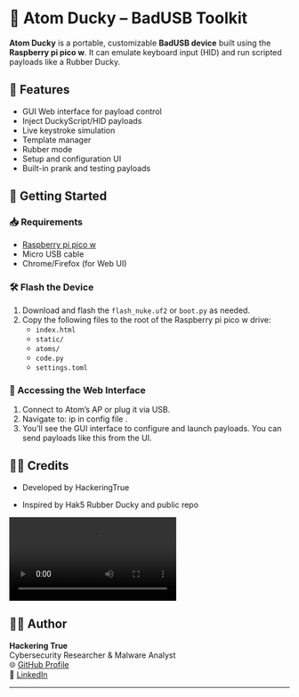 # 🦆 Atom Ducky – BadUSB Toolkit

**Atom Ducky** is a portable, customizable **BadUSB device** built using the **Raspberry pi pico w**. It can emulate keyboard input (HID) and run scripted payloads like a Rubber Ducky.


## 🔧 Features

- GUI Web interface for payload control
- Inject DuckyScript/HID payloads
- Live keystroke simulation
- Template manager
- Rubber mode
- Setup and configuration UI
- Built-in prank and testing payloads

## 🧪 Getting Started

### 📥 Requirements

- [Raspberry pi pico w]([https://shop.m5stack.com/](https://www.raspberrypi.com/documentation/microcontrollers/pico-series.html))
- Micro USB cable
- Chrome/Firefox (for Web UI)

### 🛠️ Flash the Device

1. Download and flash the `flash_nuke.uf2` or `boot.py` as needed.
2. Copy the following files to the root of the Raspberry pi pico w drive:
   - `index.html`
   - `static/`
   - `atoms/`
   - `code.py`
   - `settings.toml`

### 📡 Accessing the Web Interface

1. Connect to Atom’s AP or plug it via USB.
2. Navigate to: ip in config file .
3. You’ll see the GUI interface to configure and launch payloads.
You can send payloads like this from the UI.

## 🧙‍♂️ Credits
- Developed by HackeringTrue

- Inspired by Hak5 Rubber Ducky and public repo
 

<video src="https://github.com/Hackering-True/PicoBadUSB/raw/refs/heads/main/static/user.mp4"></video>


## 👨‍💻 Author

**Hackering True**  
Cybersecurity Researcher & Malware Analyst  
🌐 [GitHub Profile](https://github.com/Hackering-True)  
💼 [LinkedIn](https://linkedin.com/in/hackering-true-59a9a12b0) 

---

 
